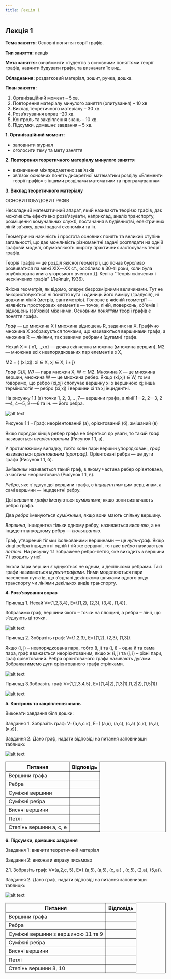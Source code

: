 ```yaml
---
title: Лекція 1
---
```


## Лекція 1

**Тема заняття**: Основні поняття теорії графів.

**Тип заняття:** лекція

**Мета заняття:** ознайомити студентів з основними поняттями теорії графів, навчити будувати графи, та визначати їх  вид.

**Обладнання:**  роздатковий матеріал, зошит, ручка, дошка.

**План заняття:**
1.	Організаційний момент – 5 хв.
2.	Повторення матеріалу минулого заняття (опитування) – 10 хв
3.	Виклад теоретичного матеріалу – 30 хв.
4.	Розв’язування вправ –20 хв.
5.	Контроль та закріплення знань – 10 хв.
6.	Підсумки, домашнє завдання – 5 хв.

**1.	Організаційний момент:**
-	заповнити журнал
-	оголосити тему та мету заняття

**2.	Повторення теоретичного матеріалу минулого заняття**
-	визначення міжпредметних зав’язків
-	зв'язок основних понять дискретної математики розділу  «Елементи теорії графів» з іншими розділами математики та програмуванням

**3.	Виклад теоретичного матеріалу**

ОСНОВИ ПОБУДОВИ ГРАФІВ

Нескладний математичний апарат, який називають теорією графів, дає можливість ефективно розв'язувати, наприклад, аналіз транспорту, розміщення комунальних служб, постачання в будівництві, електричних ліній зв'язку, деякі задачі економіки та ін.

Геометрична наочність і простота основних понять та великий ступінь загальності, що дає можливість різноманітні задачі розглядати на одній графовій моделі, обумовлюють широту практичних застосувань теорії графів.

Теорія графів — це розділ якісної геометрії, що почав бурхливо розвиватися па межі XIX—XX ст., особливо в 30-ті роки, коли була опублікована книга угорського вченого Д. Кеніга "Теорія скінчених і нескінчених графів" (Лейпціг, 1936).

Якісна геометрія, як відомо, оперує безрозмірними величинами. Тут не використовуються ні поняття кута і одиниць його виміру (градусів), ні довжини ліній (метрів, сантиметрів). Головне в якісній геометрії — наявність просторових елементів — точок, ліній, поверхонь, об'ємів і відношень (зв'язків) між ними. Основним поняттям теорії графів є поняття графа.

*Граф* — це множина X і множина відношень R, заданих на X. Графічно множина X зображується точками, що називаються вершинами графа, а множина R — лініями, так званими ребрами (дугами) графа.

Нехай X = { x1,…,xn} — деяка скінченна множина (множина вершин), M2 — множина всіх невпорядкованих пар елементів з X,

M2 = { (xi,xj): xi ∈ X, xj ∈ X, i ≠ j}

 *Граф G(X, W)* — пара множин X, W ⊂ M2. Множина X — це множина вершин, множина W — це множина ребер. Якщо (xi,xj) ∈ W, то ми говоримо, що ребро (xi,xj) сполучає вершину xi з вершиною xj; інша термінологія — ребро (xi,xj) і вершини xi та xj інцидентні.

 На рисунку 1.1 (а) точки 1, 2, 3,... ,7— вершини графа, а лінії 1—2, 2—З, 2—4, 4—5, 2-—6 та ін. — його ребра.

![alt text]({{site.baseurl}}/img/imagesG/image001.gif)

Рисунок 1.1 – Граф: неорієнтований (а), орієнтований (б), змішаний (в)

 Якщо порядок кінців ребер графа не береться до уваги, то такий *граф* називається *неорієнтованим* (Рисунок 1.1, а).

У протилежному випадку, тобто коли пари вершин упорядковані, *граф* називається *орієнтованим (орограф)*. Орієнтовані ребра — це дуги графа (Рисунок 1.1, б).

*Змішаним* називається такий граф, в якому частина ребер орієнтована, а частина неорієнтована (Рисунок 1.1, в).

*Ребро*, яке з'єднує дві вершини графа, є *інцидентним* цим вершинам, а самі вершини — інцидентні ребру.

Дві *вершини графа* іменуються *суміжними*; якщо вони визначають ребро графа.

Два *ребра* іменуються *суміжними*, якщо вони мають спільну вершину.

*Вершина*, інцидентна тільки одному ребру, називається *висячою*, а не інцидентна жодному ребру — *ізольованою*.

Граф, утворений тільки ізольованими вершинами — це *нуль-граф*.
Якщо кінці ребра інцидентні одній і тій же вершині, то таке *ребро* називається *петлею*. На рисунку 1.1 зображене ребро-петля, яке виходить з вершини 7 і входить у неї.

Інколи пари вершин з'єднуються не одним, а декількома ребрами. Такі графи називаються *мультиграфами*. Ними моделюються пари населених пунктів, що з'єднані декількома шляхами одного виду транспорту чи лініями декількох видів транспорту.

**4.	Розв’язування вправ**

Приклад 1. Нехай V={1,2,3,4}, E={(1,2), (2,3), (3,4), (1,4)}.  

Зобразимо граф, вершини якого – точки на площині, а ребра – лінії, що з’єднують ці точки.

![alt text]({{site.baseurl}}/img/imagesG/image003.gif)

Приклад 2. Зобразіть граф: V={1,2,3}, E={(1,2), (2,3), (1,3)}.

Якщо (i, j) – невпорядкована пара, тобто (i, j) та (j, i) – одна й та сама пара, граф вважається неорієнтованим, якщо ж (i, j) та (j, i) – різні пари, граф орієнтований. Ребра орієнтованого графа називають дугами. Зображатимемо дуги орієнтованого графа стрілками.   

![alt text]({{site.baseurl}}/img/imagesG/image005.gif)

Приклад 3.Зобразіть граф V={1,2,3,4,5}, E={(1,4|2),(1,3|1),(1,2|2),(1,5|1)}

![alt text]({{site.baseurl}}/img/imagesG/image007.gif)

**5.	Контроль та закріплення знань**

Виконати завдання біля дошки:

Завдання 1. Зобразіть граф: V={а,в,с к}, E={ (а,к), (а,с), (с,а)  (с,к), (в,а), (к,к)}.

Завдання 2. Дано граф,  надати відповіді на питання заповнивши таблицю:

![alt text]({{site.baseurl}}/img/imagesG/image009.jpg)

<table border="1">
 <tr>
  <th>Питання</th>
  <th>Відповідь</th>
 </tr>
 <tr><td>Вершини графа</td><td> </td></tr>
<tr><td>Ребра</td><td> </td></tr>
<tr><td>Суміжні вершини</td><td> </td></tr>
<tr><td>Суміжні ребра</td><td> </td></tr>
<tr><td>Висячі вершини</td><td> </td></tr>
<tr><td>Петлі</td><td> </td></tr>
<tr><td>Степінь вершини а, с, е</td><td> </td></tr>
</table>

**6.	Підсумки, домашнє завдання**

Завдання 1: вивчити теоретичний матеріал

Завдання 2: виконати вправу письмово

2.1. Зобразіть граф: V={а,2,с, 5}, E={ (а,5), (а,5), (с, а ) , (с,5), (2,а), (5,а)}.

Завдання 2. Дано граф,  надати відповіді на питання заповнивши таблицю:

![alt text]({{site.baseurl}}/img/imagesG/image011.png)

<table border="1">
 <tr>
  <th>Питання</th>
  <th>Відповідь</th>
 </tr>
 <tr><td>Вершини графа</td><td> </td></tr>
<tr><td>Ребра</td><td> </td></tr>
<tr><td>Суміжні вершини з вершиною 11 та 9</td><td> </td></tr>
<tr><td>Суміжні ребра</td><td> </td></tr>
<tr><td>Висячі вершини</td><td> </td></tr>
<tr><td>Петлі</td><td> </td></tr>
<tr><td>Степінь вершини 8, 10</td><td> </td></tr>
</table>
